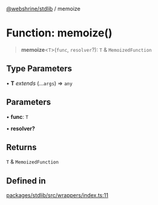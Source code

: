 [@webshrine/stdlib](../globals.md) / memoize

# Function: memoize()

> **memoize**\<`T`\>(`func`, `resolver`?): `T` & `MemoizedFunction`

## Type Parameters

• **T** *extends* (...`args`) => `any`

## Parameters

• **func**: `T`

• **resolver?**

## Returns

`T` & `MemoizedFunction`

## Defined in

[packages/stdlib/src/wrappers/index.ts:11](https://github.com/webshrine/webshrine/blob/8cedc3f2efca3108f17475a5ce8404715d0d24a5/packages/stdlib/src/wrappers/index.ts#L11)
